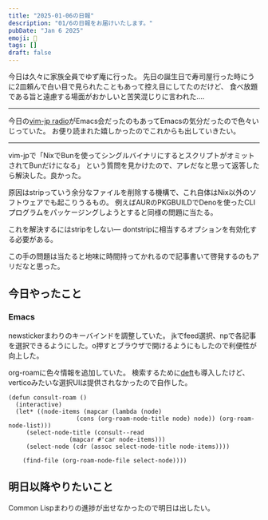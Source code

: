 ```yaml
---
title: "2025-01-06の日報"
description: "01/6の日報をお届けいたします。"
pubDate: "Jan 6 2025"
emoji: 🦊
tags: []
draft: false
---
```


今日は久々に家族全員でゆず庵に行った。
先日の誕生日で寿司屋行った時にうに2皿頼んで白い目で見られたこともあって控え目にしてたのだけど、
食べ放題である旨と遠慮する場面がおかしいと苦笑混じりに言われた....

---

今日の[vim-jp radio](https://audee.jp/voice/show/96517)がEmacs会だったのもあってEmacsの気分だったので色々いじっていた。
お便り読まれた嬉しかったのでこれからも出していきたい。

---

vim-jpで「NixでBunを使ってシングルバイナリにするとスクリプトがオミットされてBunだけになる」
という質問を見かけたので、アレだなと思って返答したら解決した。良かった。

原因はstripっていう余分なファイルを削除する機構で、これ自体はNix以外のソフトウェアでも起こりうるもの。
例えばAURのPKGBUILDでDenoを使ったCLIプログラムをパッケージングしようとすると同様の問題に当たる。

これを解決するにはstripをしない—
dontstripに相当するオプションを有効化する必要がある。

この手の問題は当たると地味に時間持ってかれるので記事書いて啓発するのもアリだなと思った。

## 今日やったこと

### Emacs

newstickerまわりのキーバインドを調整していた。
jkでfeed選択、npで各記事を選択できるようにした。o押すとブラウザで開けるようにもしたので利便性が向上した。

org-roamに色々情報を追加していた。
検索するために[deft](https://github.com/jrblevin/deft)も導入したけど、verticoみたいな選択UIは提供されなかったので自作した。

```elisp
(defun consult-roam ()
  (interactive)
  (let* ((node-items (mapcar (lambda (node)
			       (cons (org-roam-node-title node) node)) (org-roam-node-list)))
	 (select-node-title (consult--read
			     (mapcar #'car node-items)))
	 (select-node (cdr (assoc select-node-title node-items))))

    (find-file (org-roam-node-file select-node))))
```

## 明日以降やりたいこと

Common Lispまわりの進捗が出せなかったので明日は出したい。
